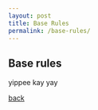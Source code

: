 ```yaml
---
layout: post
title: Base Rules
permalink: /base-rules/
---
```


## Base rules

yippee kay yay

[back](./index.html)
